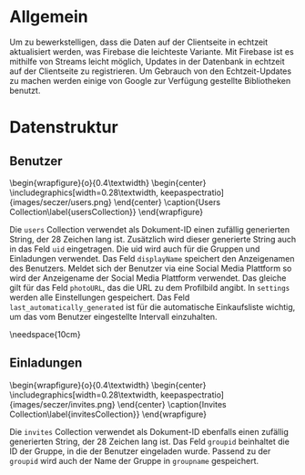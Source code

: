 # Allgemein

Um zu bewerkstelligen, dass die Daten auf der Clientseite in echtzeit
aktualisiert werden, was Firebase die leichteste Variante. Mit Firebase ist
es mithilfe von Streams leicht möglich, Updates in der Datenbank in echtzeit
auf der Clientseite zu registrieren. Um Gebrauch von den Echtzeit-Updates zu
machen werden einige von Google zur Verfügung gestellte Bibliotheken benutzt.

# Datenstruktur

## Benutzer

\begin{wrapfigure}{o}{0.4\textwidth}
\begin{center}
\includegraphics[width=0.28\textwidth, keepaspectratio]{images/seczer/users.png}
\end{center}
\caption{Users Collection\label{usersCollection}}
\end{wrapfigure}

Die `users` Collection verwendet als Dokument-ID einen zufällig generierten String, 
der 28 Zeichen lang ist. Zusätzlich wird dieser generierte String auch in das Feld `uid`
eingetragen. Die uid wird auch für die Gruppen und Einladungen verwendet. Das Feld
`displayName` speichert den Anzeigenamen des Benutzers. Meldet sich der Benutzer via
eine Social Media Plattform so wird der Anzeigename der Social Media Plattform verwendet.
Das gleiche gilt für das Feld `photoURL`, das die URL zu dem Profilbild angibt. In `settings`
werden alle Einstellungen gespeichert. Das Feld `last_automatically_generated` ist für die
automatische Einkaufsliste wichtig, um das vom Benutzer eingestellte Intervall einzuhalten.

\needspace{10cm}
## Einladungen

\begin{wrapfigure}{o}{0.4\textwidth}
\begin{center}
\includegraphics[width=0.28\textwidth, keepaspectratio]{images/seczer/invites.png}
\end{center}
\caption{Invites Collection\label{invitesCollection}}
\end{wrapfigure}

Die `invites` Collection verwendet als Dokument-ID ebenfalls einen zufällig generierten String, 
der 28 Zeichen lang ist. Das Feld `groupid` beinhaltet die ID der Gruppe, in die der Benutzer eingeladen
wurde. Passend zu der `groupid` wird auch der Name der Gruppe in `groupname` gespeichert.

<!-- \blindtext[2] -->